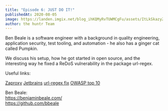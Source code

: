 ```yaml
---
title: "Episode 6: JUST DO IT!"
publishedAt: 2020-08-05
image: https://landen.imgix.net/blog_ihKQMyRvTUWMCgFu/assets/ItLkSkazyZwTewTu.png?w=880
author: the huntr Team
---
```


Ben Beale is a software engineer with a background in quality engineering, application security, test tooling, and automation - he also has a ginger cat called Pumpkin.

We discuss his setup, how he got started in open source, and the interesting way he fixed a ReDoS vulnerability in the package url-regex.

Useful links:

[Zaproxy](https://www.zaproxy.org/)
[Jetbrains](https://www.jetbrains.com/)
[url-regex fix](https://github.com/418sec/urlregex/pull/1)
[OWASP top 10](https://owasp.org/www-pdf-archive/OWASP_Code_Review_Guide_v2.pdf)

Ben Beale:  
https://benjaminbeale.com/  
https://github.com/bbeale

<!-- embed podcast player here -->
